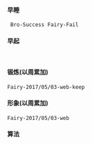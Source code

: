 #### 早睡
` Bro-Success
  Fairy-Fail`
#### 早起
` `
#### 锻炼(以周累加)
`Fairy-2017/05/03-web-keep`
#### 形象(以周累加)
`Fairy-2017/05/03-web `
#### 算法
` `
